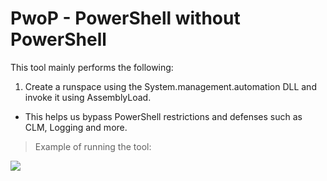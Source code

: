 # PwoP - PowerShell without PowerShell
This tool mainly performs the following:
1. Create a runspace using the System.management.automation DLL and invoke it using AssemblyLoad.
-  This helps us bypass PowerShell restrictions and defenses such as CLM, Logging and more.
> Example of running the tool:
<img src="0x7175696e65/Offensive-tools/PwoP/example-running-pwop.png">
